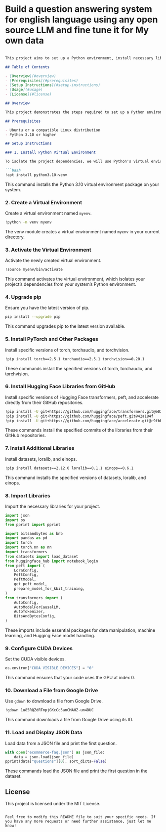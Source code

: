# Build a question answering system for english language using any open source LLM and fine tune it for My own data



```markdown

This project aims to set up a Python environment, install necessary libraries for machine learning, and demonstrate a simple use case involving loading and processing a dataset. The project utilizes tools such as torch, transformers, bitsandbytes, and others.

## Table of Contents

- [Overview](#overview)
- [Prerequisites](#prerequisites)
- [Setup Instructions](#setup-instructions)
- [Usage](#usage)
- [License](#license)

## Overview

This project demonstrates the steps required to set up a Python environment, install essential machine learning libraries, and process a dataset. It includes the installation of packages such as torch, transformers, bitsandbytes, and more.

## Prerequisites

- Ubuntu or a compatible Linux distribution
- Python 3.10 or higher

## Setup Instructions

### 1. Install Python Virtual Environment

To isolate the project dependencies, we will use Python's virtual environment tool.

```bash
!apt install python3.10-venv
```

This command installs the Python 3.10 virtual environment package on your system.

### 2. Create a Virtual Environment

Create a virtual environment named `myenv`.

```bash
!python -m venv myenv
```

The venv module creates a virtual environment named `myenv` in your current directory.

### 3. Activate the Virtual Environment

Activate the newly created virtual environment.

```bash
!source myenv/bin/activate
```

This command activates the virtual environment, which isolates your project’s dependencies from your system’s Python environment.

### 4. Upgrade pip

Ensure you have the latest version of pip.

```bash
pip install --upgrade pip
```

This command upgrades pip to the latest version available.

### 5. Install PyTorch and Other Packages

Install specific versions of torch, torchaudio, and torchvision.

```bash
!pip install torch==2.5.1 torchaudio==2.5.1 torchvision==0.20.1
```

These commands install the specified versions of torch, torchaudio, and torchvision.

### 6. Install Hugging Face Libraries from GitHub

Install specific versions of Hugging Face transformers, peft, and accelerate directly from their GitHub repositories.

```bash
!pip install -U git+https://github.com/huggingface/transformers.git@e03a9cc
!pip install -U git+https://github.com/huggingface/peft.git@42a184f
!pip install -U git+https://github.com/huggingface/accelerate.git@c9fbb71
```

These commands install the specified commits of the libraries from their GitHub repositories.

### 7. Install Additional Libraries

Install datasets, loralib, and einops.

```bash
!pip install datasets==2.12.0 loralib==0.1.1 einops==0.6.1
```

This command installs the specified versions of datasets, loralib, and einops.

### 8. Import Libraries

Import the necessary libraries for your project.

```python
import json
import os
from pprint import pprint

import bitsandbytes as bnb
import pandas as pd
import torch
import torch.nn as nn
import transformers
from datasets import load_dataset
from huggingface_hub import notebook_login
from peft import (
    LoraConfig,
    PeftConfig,
    PeftModel,
    get_peft_model,
    prepare_model_for_kbit_training,
)
from transformers import (
    AutoConfig,
    AutoModelForCausalLM,
    AutoTokenizer,
    BitsAndBytesConfig,
)
```

These imports include essential packages for data manipulation, machine learning, and Hugging Face model handling.

### 9. Configure CUDA Devices

Set the CUDA visible devices.

```python
os.environ["CUDA_VISIBLE_DEVICES"] = "0"
```

This command ensures that your code uses the GPU at index 0.

### 10. Download a File from Google Drive

Use `gdown` to download a file from Google Drive.

```bash
!gdown 1u85RQZdRTmpjGKcCc5anCMAHZ-um4DUC
```

This command downloads a file from Google Drive using its ID.

### 11. Load and Display JSON Data

Load data from a JSON file and print the first question.

```python
with open("ecommerce-faq.json") as json_file:
    data = json.load(json_file)
pprint(data["questions"][0], sort_dicts=False)
```

These commands load the JSON file and print the first question in the dataset.

## License

This project is licensed under the MIT License.
```

Feel free to modify this README file to suit your specific needs. If you have any more requests or need further assistance, just let me know!
